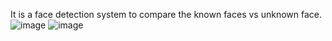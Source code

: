 It is a face detection system to compare the known faces vs unknown face.
![image](https://github.com/jeba-angelline-mary-03/face_detection/assets/139870142/7cffee05-fafe-43dc-b15b-05d33c30df98)
![image](https://github.com/jeba-angelline-mary-03/face_detection/assets/139870142/2ddce064-72c0-4508-8513-a009a1b9c7c9)
